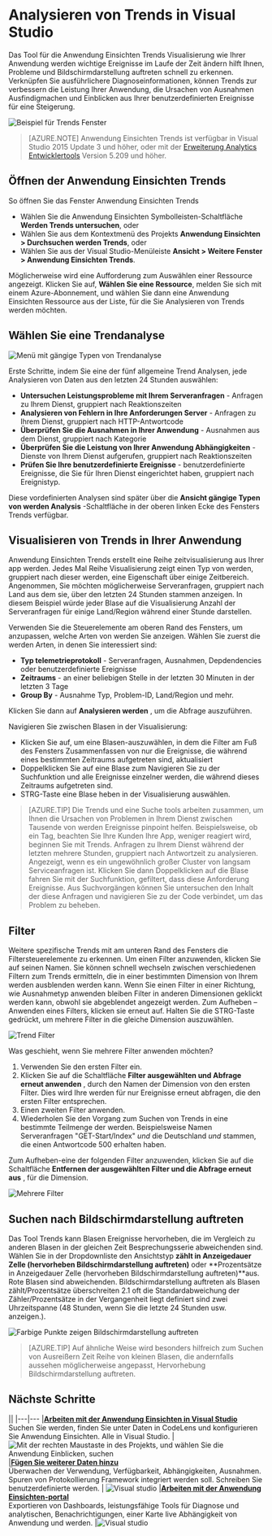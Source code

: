 <properties 
    pageTitle="Analysieren von Trends in Visual Studio | Microsoft Azure" 
    description="Analysieren, visualisieren und Untersuchen von Trends in Ihrer Anwendung Einsichten werden in Visual Studio." 
    services="application-insights" 
    documentationCenter=".net"
    authors="numberbycolors" 
    manager="douge"/>

<tags 
    ms.service="application-insights" 
    ms.workload="tbd" 
    ms.tgt_pltfrm="ibiza" 
    ms.devlang="na" 
    ms.topic="get-started-article" 
    ms.date="10/25/2016" 
    ms.author="daviste"/>
    
# <a name="analyzing-trends-in-visual-studio"></a>Analysieren von Trends in Visual Studio

Das Tool für die Anwendung Einsichten Trends Visualisierung wie Ihrer Anwendung werden wichtige Ereignisse im Laufe der Zeit ändern hilft Ihnen, Probleme und Bildschirmdarstellung auftreten schnell zu erkennen. Verknüpfen Sie ausführlichere Diagnoseinformationen, können Trends zur verbessern die Leistung Ihrer Anwendung, die Ursachen von Ausnahmen Ausfindigmachen und Einblicken aus Ihrer benutzerdefinierten Ereignisse für eine Steigerung.

![Beispiel für Trends Fenster](./media/app-insights-visual-studio-trends/app-insights-trends-hero-750.png)

> [AZURE.NOTE] Anwendung Einsichten Trends ist verfügbar in Visual Studio 2015 Update 3 und höher, oder mit der [Erweiterung Analytics Entwicklertools](https://visualstudiogallery.msdn.microsoft.com/82367b81-3f97-4de1-bbf1-eaf52ddc635a) Version 5.209 und höher.

## <a name="open-application-insights-trends"></a>Öffnen der Anwendung Einsichten Trends

So öffnen Sie das Fenster Anwendung Einsichten Trends

* Wählen Sie die Anwendung Einsichten Symbolleisten-Schaltfläche **Werden Trends untersuchen**, oder
* Wählen Sie aus dem Kontextmenü des Projekts **Anwendung Einsichten > Durchsuchen werden Trends**, oder
* Wählen Sie aus der Visual Studio-Menüleiste **Ansicht > Weitere Fenster > Anwendung Einsichten Trends**.

Möglicherweise wird eine Aufforderung zum Auswählen einer Ressource angezeigt. Klicken Sie auf, **Wählen Sie eine Ressource**, melden Sie sich mit einem Azure-Abonnement, und wählen Sie dann eine Anwendung Einsichten Ressource aus der Liste, für die Sie Analysieren von Trends werden möchten.

## <a name="choose-a-trend-analysis"></a>Wählen Sie eine Trendanalyse

![Menü mit gängige Typen von Trendanalyse](./media/app-insights-visual-studio-trends/app-insights-trends-1-750.png)

Erste Schritte, indem Sie eine der fünf allgemeine Trend Analysen, jede Analysieren von Daten aus den letzten 24 Stunden auswählen:

* **Untersuchen Leistungsprobleme mit Ihrem Serveranfragen** - Anfragen zu Ihrem Dienst, gruppiert nach Reaktionszeiten
* **Analysieren von Fehlern in Ihre Anforderungen Server** - Anfragen zu Ihrem Dienst, gruppiert nach HTTP-Antwortcode
* **Überprüfen Sie die Ausnahmen in Ihrer Anwendung** - Ausnahmen aus dem Dienst, gruppiert nach Kategorie
* **Überprüfen Sie die Leistung von Ihrer Anwendung Abhängigkeiten** - Dienste von Ihrem Dienst aufgerufen, gruppiert nach Reaktionszeiten
* **Prüfen Sie Ihre benutzerdefinierte Ereignisse** - benutzerdefinierte Ereignisse, die Sie für Ihren Dienst eingerichtet haben, gruppiert nach Ereignistyp.

Diese vordefinierten Analysen sind später über die **Ansicht gängige Typen von werden Analysis** -Schaltfläche in der oberen linken Ecke des Fensters Trends verfügbar.

## <a name="visualize-trends-in-your-application"></a>Visualisieren von Trends in Ihrer Anwendung

Anwendung Einsichten Trends erstellt eine Reihe zeitvisualisierung aus Ihrer app werden. Jedes Mal Reihe Visualisierung zeigt einen Typ von werden, gruppiert nach dieser werden, eine Eigenschaft über einige Zeitbereich. Angenommen, Sie möchten möglicherweise Serveranfragen, gruppiert nach Land aus dem sie, über den letzten 24 Stunden stammen anzeigen. In diesem Beispiel würde jeder Blase auf die Visualisierung Anzahl der Serveranfragen für einige Land/Region während einer Stunde darstellen.

Verwenden Sie die Steuerelemente am oberen Rand des Fensters, um anzupassen, welche Arten von werden Sie anzeigen. Wählen Sie zuerst die werden Arten, in denen Sie interessiert sind:

* **Typ telemetrieprotokoll** - Serveranfragen, Ausnahmen, Depdendencies oder benutzerdefinierte Ereignisse
* **Zeitraums** - an einer beliebigen Stelle in der letzten 30 Minuten in der letzten 3 Tage
* **Group By** - Ausnahme Typ, Problem-ID, Land/Region und mehr.

Klicken Sie dann auf **Analysieren werden** , um die Abfrage auszuführen.

Navigieren Sie zwischen Blasen in der Visualisierung:

* Klicken Sie auf, um eine Blasen-auszuwählen, in dem die Filter am Fuß des Fensters Zusammenfassen von nur die Ereignisse, die während eines bestimmten Zeitraums aufgetreten sind, aktualisiert
* Doppelklicken Sie auf eine Blase zum Navigieren Sie zu der Suchfunktion und alle Ereignisse einzelner werden, die während dieses Zeitraums aufgetreten sind.
* STRG-Taste eine Blase heben in der Visualisierung auswählen.

> [AZURE.TIP] Die Trends und eine Suche tools arbeiten zusammen, um Ihnen die Ursachen von Problemen in Ihrem Dienst zwischen Tausende von werden Ereignisse pinpoint helfen. Beispielsweise, ob ein Tag, beachten Sie Ihre Kunden Ihre App, weniger reagiert wird, beginnen Sie mit Trends. Anfragen zu Ihrem Dienst während der letzten mehrere Stunden, gruppiert nach Antwortzeit zu analysieren. Angezeigt, wenn es ein ungewöhnlich großer Cluster von langsam Serviceanfragen ist. Klicken Sie dann Doppelklicken auf die Blase fahren Sie mit der Suchfunktion, gefiltert, dass diese Anforderung Ereignisse. Aus Suchvorgängen können Sie untersuchen den Inhalt der diese Anfragen und navigieren Sie zu der Code verbindet, um das Problem zu beheben.

## <a name="filter"></a>Filter

Weitere spezifische Trends mit am unteren Rand des Fensters die Filtersteuerelemente zu erkennen. Um einen Filter anzuwenden, klicken Sie auf seinen Namen. Sie können schnell wechseln zwischen verschiedenen Filtern zum Trends ermitteln, die in einer bestimmten Dimension von Ihrem werden ausblenden werden kann. Wenn Sie einen Filter in einer Richtung, wie Ausnahmetyp anwenden bleiben Filter in anderen Dimensionen geklickt werden kann, obwohl sie abgeblendet angezeigt werden. Zum Aufheben – Anwenden eines Filters, klicken sie erneut auf. Halten Sie die STRG-Taste gedrückt, um mehrere Filter in die gleiche Dimension auszuwählen.

![Trend Filter](./media/app-insights-visual-studio-trends/TrendsFiltering-750.png)

Was geschieht, wenn Sie mehrere Filter anwenden möchten? 

1. Verwenden Sie den ersten Filter ein. 
2. Klicken Sie auf die Schaltfläche **Filter ausgewählten und Abfrage erneut anwenden** , durch den Namen der Dimension von den ersten Filter. Dies wird Ihre werden für nur Ereignisse erneut abfragen, die den ersten Filter entsprechen. 
3. Einen zweiten Filter anwenden. 
4. Wiederholen Sie den Vorgang zum Suchen von Trends in eine bestimmte Teilmenge der werden. Beispielsweise Namen Serveranfragen "GET-Start/Index" _und_ die Deutschland _und_ stammen, die einen Antwortcode 500 erhalten haben. 

Zum Aufheben-eine der folgenden Filter anzuwenden, klicken Sie auf die Schaltfläche **Entfernen der ausgewählten Filter und die Abfrage erneut aus** , für die Dimension.

![Mehrere Filter](./media/app-insights-visual-studio-trends/TrendsFiltering2-750.png)

## <a name="find-anomalies"></a>Suchen nach Bildschirmdarstellung auftreten

Das Tool Trends kann Blasen Ereignisse hervorheben, die im Vergleich zu anderen Blasen in der gleichen Zeit Besprechungsserie abweichenden sind. Wählen Sie in der Dropdownliste den Ansichtstyp **zählt in Anzeigedauer Zelle (hervorheben Bildschirmdarstellung auftreten)** oder **Prozentsätze in Anzeigedauer Zelle (hervorheben Bildschirmdarstellung auftreten)**aus. Rote Blasen sind abweichenden. Bildschirmdarstellung auftreten als Blasen zählt/Prozentsätze überschreiten 2.1 oft die Standardabweichung der Zähler/Prozentsätze in der Vergangenheit liegt definiert sind zwei Uhrzeitspanne (48 Stunden, wenn Sie die letzte 24 Stunden usw. anzeigen.).

![Farbige Punkte zeigen Bildschirmdarstellung auftreten](./media/app-insights-visual-studio-trends/TrendsAnomalies-750.png)

> [AZURE.TIP] Auf ähnliche Weise wird besonders hilfreich zum Suchen von Ausreißern Zeit Reihe von kleinen Blasen, die andernfalls aussehen möglicherweise angepasst, Hervorhebung Bildschirmdarstellung auftreten.  

## <a name="next"></a>Nächste Schritte

||
|---|---
|**[Arbeiten mit der Anwendung Einsichten in Visual Studio](app-insights-visual-studio.md)**<br/>Suchen Sie werden, finden Sie unter Daten in CodeLens und konfigurieren Sie Anwendung Einsichten. Alle in Visual Studio. |![Mit der rechten Maustaste in des Projekts, und wählen Sie die Anwendung Einblicken, suchen](./media/app-insights-visual-studio-trends/34.png)
|**[Fügen Sie weiterer Daten hinzu](app-insights-asp-net-more.md)**<br/>Überwachen der Verwendung, Verfügbarkeit, Abhängigkeiten, Ausnahmen. Spuren von Protokollierung Framework integriert werden soll. Schreiben Sie benutzerdefinierte werden. | ![Visual studio](./media/app-insights-visual-studio-trends/64.png)
|**[Arbeiten mit der Anwendung Einsichten-portal](app-insights-dashboards.md)**<br/>Exportieren von Dashboards, leistungsfähige Tools für Diagnose und analytischen, Benachrichtigungen, einer Karte live Abhängigkeit von Anwendung und werden. |![Visual studio](./media/app-insights-visual-studio-trends/62.png)

